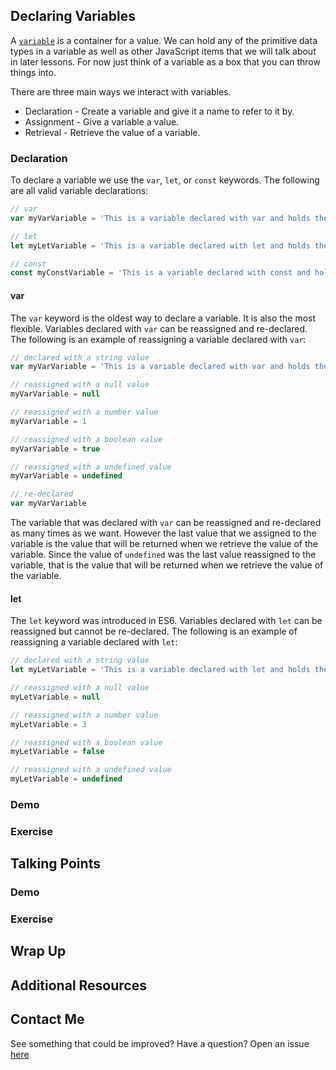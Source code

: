 ## Declaring Variables

A [`variable`](https://developer.mozilla.org/en-US/docs/Glossary/Variable) is a container for a value. We can hold any of the primitive data types in a variable as well as other JavaScript items that we will talk about in later lessons. For now just think of a variable as a box that you can throw things into.

There are three main ways we interact with variables.

- Declaration - Create a variable and give it a name to refer to it by.
- Assignment - Give a variable a value.
- Retrieval - Retrieve the value of a variable.

### Declaration

To declare a variable we use the `var`, `let`, or `const` keywords. The following are all valid variable declarations:

```js
// var
var myVarVariable = 'This is a variable declared with var and holds the value of this string'

// let
let myLetVariable = 'This is a variable declared with let and holds the value of this string'

// const
const myConstVariable = 'This is a variable declared with const and holds the value of this string'
```

#### var

The `var` keyword is the oldest way to declare a variable. It is also the most flexible. Variables declared with `var` can be reassigned and re-declared. The following is an example of reassigning a variable declared with `var`:

```js
// declared with a string value
var myVarVariable = 'This is a variable declared with var and holds the value of this string'

// reassigned with a null value
myVarVariable = null

// reassigned with a number value
myVarVariable = 1

// reassigned with a boolean value
myVarVariable = true

// reassigned with a undefined value
myVarVariable = undefined

// re-declared 
var myVarVariable
```

The variable that was declared with `var` can be reassigned and re-declared as many times as we want. However the last value that we assigned to the variable is the value that will be returned when we retrieve the value of the variable. Since the value of `undefined` was the last value reassigned to the variable, that is the value that will be returned when we retrieve the value of the variable.

#### let

The `let` keyword was introduced in ES6. Variables declared with `let` can be reassigned but cannot be re-declared. The following is an example of reassigning a variable declared with `let`:

```js
// declared with a string value
let myLetVariable = 'This is a variable declared with let and holds the value of this string'

// reassigned with a null value
myLetVariable = null

// reassigned with a number value
myLetVariable = 3

// reassigned with a boolean value
myLetVariable = false

// reassigned with a undefined value
myLetVariable = undefined
```

### Demo

### Exercise

## Talking Points

### Demo

### Exercise

## Wrap Up

## Additional Resources

## Contact Me

See something that could be improved? Have a question? Open an issue [here](https://github.com/ejparnell/naps-and-syntax/issues/new)
